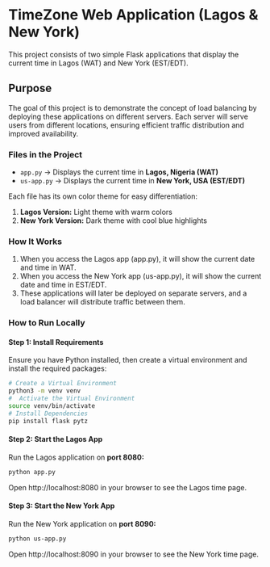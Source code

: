 # TimeZone Web Application (Lagos & New York)

This project consists of two simple Flask applications that display the current time in Lagos (WAT) and New York (EST/EDT).

## Purpose
The goal of this project is to demonstrate the concept of load balancing by deploying these applications on different servers. Each server will serve users from different locations, ensuring efficient traffic distribution and improved availability.

### Files in the Project
- `app.py` → Displays the current time in **Lagos, Nigeria (WAT)**
- `us-app.py` → Displays the current time in **New York, USA (EST/EDT)**

Each file has its own color theme for easy differentiation:
1. **Lagos Version:** Light theme with warm colors 
2. **New York Version:** Dark theme with cool blue highlights

### How It Works
1. When you access the Lagos app (app.py), it will show the current date and time in WAT.
2. When you access the New York app (us-app.py), it will show the current date and time in EST/EDT.
3. These applications will later be deployed on separate servers, and a load balancer will distribute traffic between them.

### How to Run Locally
#### Step 1: Install Requirements
Ensure you have Python installed, then create a virtual environment and install the required packages:
```sh 
# Create a Virtual Environment
python3 -m venv venv
#  Activate the Virtual Environment
source venv/bin/activate
# Install Dependencies
pip install flask pytz
```
#### Step 2: Start the Lagos App
Run the Lagos application on **port 8080:**
```sh 
python app.py
```
Open http://localhost:8080 in your browser to see the Lagos time page.
#### Step 3: Start the New York App
Run the New York application on **port 8090:**
```sh
python us-app.py
```
Open http://localhost:8090 in your browser to see the New York time page.
